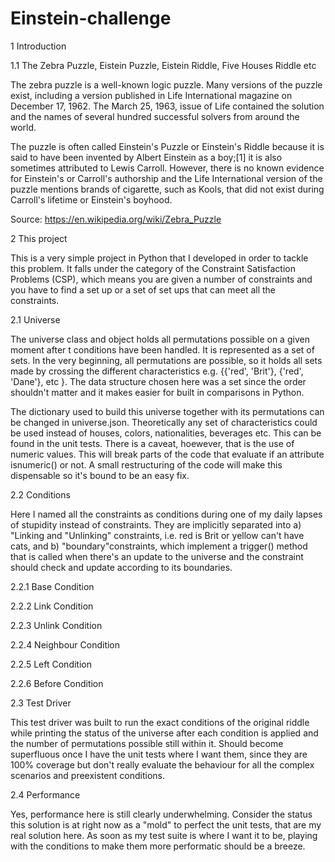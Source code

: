 # Einstein-challenge

1 Introduction

1.1 The Zebra Puzzle, Eistein Puzzle, Eistein Riddle, Five Houses Riddle etc

The zebra puzzle is a well-known logic puzzle. Many versions of the puzzle exist, including a version published in Life International magazine on December 17, 1962. The March 25, 1963, issue of Life contained the solution and the names of several hundred successful solvers from around the world.

The puzzle is often called Einstein's Puzzle or Einstein's Riddle because it is said to have been invented by Albert Einstein as a boy;[1] it is also sometimes attributed to Lewis Carroll. However, there is no known evidence for Einstein's or Carroll's authorship and the Life International version of the puzzle mentions brands of cigarette, such as Kools, that did not exist during Carroll's lifetime or Einstein's boyhood.

Source: https://en.wikipedia.org/wiki/Zebra_Puzzle


2 This project

This is a very simple project in Python that I developed in order to tackle this problem. It falls under the category of the Constraint Satisfaction Problems (CSP), which means you are given a number of constraints and you have to find a set up or a set of set ups that can meet all the constraints.

2.1 Universe

The universe class and object holds all permutations possible on a given moment after t conditions have been handled. It is represented as a set of sets. In the very beginning, all permutations are possible, so it holds all sets made by crossing the different characteristics e.g. {{'red', 'Brit'}, {'red', 'Dane'}, etc }. The data structure chosen here was a set since the order shouldn't matter and it makes easier for built in comparisons in Python.

The dictionary used to build this universe together with its permutations can be changed in universe.json. Theoretically any set of characteristics could be used instead of houses, colors, nationalities, beverages etc. This can be found in the unit tests. There is a caveat, hoewever, that is the use of numeric values. This will break parts of the code that evaluate if an attribute isnumeric() or not. A small restructuring of the code will make this dispensable so it's bound to be an easy fix.


2.2 Conditions

Here I named all the constraints as conditions during one of my daily lapses of stupidity instead of constraints. They are implicitly separated into a) "Linking and "Unlinking" constraints, i.e. red is Brit or yellow can't have cats, and b) "boundary"constraints, which implement a trigger() method that is called when there's an update to the universe and the constraint should check and update according to its boundaries.

2.2.1 Base Condition

2.2.2 Link Condition

2.2.3 Unlink Condition

2.2.4 Neighbour Condition

2.2.5 Left Condition

2.2.6 Before Condition


2.3 Test Driver

This test driver was built to run the exact conditions of the original riddle while printing the status of the universe after each condition is applied and the number of permutations possible still within it. Should become superfluous once I have the unit tests where I want them, since they are 100% coverage but don't really evaluate the behaviour for all the complex scenarios and preexistent conditions.


2.4 Performance

Yes, performance here is still clearly underwhelming. Consider the status this solution is at right now as a "mold" to perfect the unit tests, that are my real solution here. As soon as my test suite is where I want it to be, playing with the conditions to make them more performatic should be a breeze.

